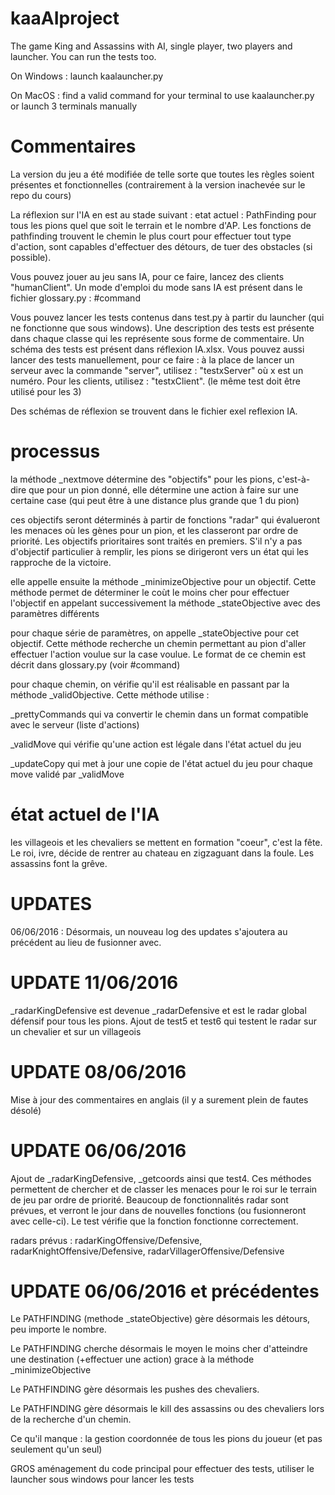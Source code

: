 ﻿# kaaAIproject
The game King and Assassins with AI, single player, two players and launcher. You can run the tests too.

On Windows : launch kaalauncher.py

On MacOS : find a valid command for your terminal to use kaalauncher.py
		   or launch 3 terminals manually
		   
# Commentaires

La version du jeu a été modifiée de telle sorte que toutes les règles 
soient présentes et fonctionnelles (contrairement à la version inachevée sur
le repo du cours)

La réflexion sur l'IA en est au stade suivant :
	etat actuel : PathFinding pour tous les pions quel que soit le terrain et le nombre d'AP.
	Les fonctions de pathfinding trouvent le chemin le plus court pour effectuer tout type d'action, 
	sont capables d'effectuer des détours, de tuer des obstacles (si possible).
	
Vous pouvez jouer au jeu sans IA, pour ce faire, lancez des clients "humanClient". Un mode d'emploi
du mode sans IA est présent dans le fichier glossary.py : #command

Vous pouvez lancer les tests contenus dans test.py à partir du launcher (qui ne fonctionne que sous windows). 
Une description des tests est présente dans chaque classe qui les représente sous forme de commentaire.
Un schéma des tests est présent dans réflexion IA.xlsx.
Vous pouvez aussi lancer des tests manuellement, pour ce faire : à la place de lancer un serveur avec la commande 
"server", utilisez : "testxServer" où x est un numéro. 
Pour les clients, utilisez : "testxClient". (le même test doit être utilisé pour les 3)

Des schémas de réflexion se trouvent dans le fichier exel reflexion IA. 
	
# processus

la méthode _nextmove détermine des "objectifs" pour les pions, c'est-à-dire
que pour un pion donné, elle détermine une action à faire sur une certaine
case (qui peut être à une distance plus grande que 1 du pion)

ces objectifs seront déterminés à partir de fonctions "radar" qui évalueront
les menaces où les gènes pour un pion, et 
les classeront par ordre de priorité. Les objectifs prioritaires sont traités
en premiers. S'il n'y a pas d'objectif particulier à remplir, les pions se dirigeront
vers un état qui les rapproche de la victoire.

elle appelle ensuite la méthode _minimizeObjective pour un objectif. Cette
méthode permet de déterminer le coùt le moins cher pour effectuer l'objectif
en appelant successivement la méthode _stateObjective avec des paramètres
différents

pour chaque série de paramètres, on appelle _stateObjective pour cet objectif. Cette
méthode recherche un chemin permettant au pion d'aller effectuer l'action
voulue sur la case voulue. Le format de ce chemin est décrit dans
glossary.py (voir #command)

pour chaque chemin, on vérifie qu'il est réalisable en passant par la 
méthode _validObjective. Cette méthode utilise :

_prettyCommands qui va convertir le chemin dans un format compatible
avec le serveur (liste d'actions)

_validMove qui vérifie qu'une action est légale dans l'état actuel du jeu

_updateCopy qui met à jour une copie de l'état actuel du jeu pour chaque
move validé par _validMove

# état actuel de l'IA

les villageois et les chevaliers se mettent en formation "coeur", c'est la
fête. Le roi, ivre, décide de rentrer au chateau en zigzaguant dans la foule.
Les assassins font la grêve.

# UPDATES

06/06/2016 : Désormais, un nouveau log des updates s'ajoutera au précédent au lieu
de fusionner avec.

# UPDATE 11/06/2016

_radarKingDefensive est devenue _radarDefensive et est le radar global défensif pour
tous les pions. Ajout de test5 et test6 qui testent le radar sur un chevalier et sur
un villageois

# UPDATE 08/06/2016

Mise à jour des commentaires en anglais (il y a surement plein de fautes désolé)

# UPDATE 06/06/2016

Ajout de _radarKingDefensive, _getcoords ainsi que test4. Ces méthodes permettent
de chercher et de classer les menaces pour le roi sur le terrain de jeu par
ordre de priorité. Beaucoup de fonctionnalités radar sont prévues, et verront
le jour dans de nouvelles fonctions (ou fusionneront avec celle-ci). Le test
vérifie que la fonction fonctionne correctement.

radars prévus : radarKingOffensive/Defensive, radarKnightOffensive/Defensive,
radarVillagerOffensive/Defensive

# UPDATE 06/06/2016 et précédentes

Le PATHFINDING (methode _stateObjective) gère désormais les détours, peu
importe le nombre.

Le PATHFINDING cherche désormais le moyen le moins cher d'atteindre une 
destination (+effectuer une action) grace à la méthode _minimizeObjective

Le PATHFINDING gère désormais les pushes des chevaliers. 

Le PATHFINDING gère désormais le kill des assassins ou des chevaliers
lors de la recherche d'un chemin.

Ce qu'il manque : la gestion coordonnée de tous les pions du joueur (et pas seulement
qu'un seul)

GROS aménagement du code principal pour effectuer des tests, 
utiliser le launcher sous windows pour lancer les tests
